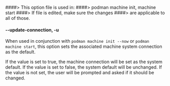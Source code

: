 ####> This option file is used in:
####>   podman machine init, machine start
####> If file is edited, make sure the changes
####> are applicable to all of those.
#### **--update-connection**, **-u**

When used in conjunction with `podman machine init --now` or `podman machine start`, this option sets the
associated machine system connection as the default.

If the value is set to true, the machine connection will be set as the system default.
If the value is set to false, the system default will be unchanged.
If the value is not set, the user will be prompted and asked if it should be changed.
